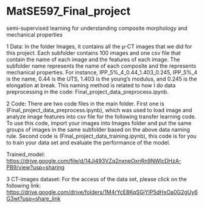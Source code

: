 # MatSE597_Final_project
semi-supervised learning for understanding composite morphology and mechanical properties

1 Data:
In the folder Images, it contains all the µ-CT images that we did for this project. Each subfolder contains 100 images and one csv file that contain the name of each image and the features of each image. The subfolder name represents the name of each composite and the represents mechanical properties. For instance, IPP_5%_4_0.44_1.403_0.245, IPP_5%_4 is the name, 0.44 is the UTS, 1.403 is the young’s modulus, and 0.245 is the elongation at break. This naming method is related to how I do data preprocessing in the code: Final_project_data_preprocess.ipynb.

2 Code:
There are two code files in the main folder. 
First one is (Final_project_data_preprocess.ipynb), which was used to load image and analyze image features into csv file for the following transfer learning code. To use this code, import your images into Images folder and put the same groups of images in the same subfolder based on the above data naming rule.
Second code is (Final_project_data_training.ipynb), this code is for you to train your data set and evaluate the performance of the model.

Trained_model: https://drive.google.com/file/d/14Ji493VZq2nxneOxnRn9NWlcDHzA-PB9/view?usp=sharing

3 CT-images dataset:
For the access of the data set, please click on the following link:
https://drive.google.com/drive/folders/1M4rYcE8KqSGjYIP5dHxOa0G2gUy6G3wt?usp=share_link
